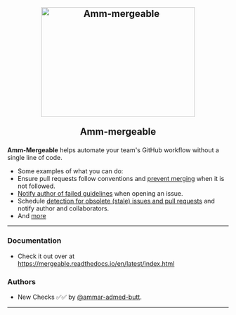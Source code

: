 <h2 align="center">
  <img src="https://github-production-user-asset-6210df.s3.amazonaws.com/85288256/239511199-329394bc-099d-4f70-8506-7a5492eea248.gif" alt="Amm-mergeable" width="350" height="250">
  <br>
  <p>Amm-mergeable</p>
  </h2>
<p align="left">
  <a href="https://github.com/apps/amm-mergeable"> </a>
</p>

**Amm-Mergeable** helps automate your team's GitHub workflow without a single line of code.
- Some examples of what you can do:
- Ensure pull requests follow conventions and [prevent merging][comment-if-guidelines-not-met] when it is not followed.
- [Notify author of failed guidelines][comment] when opening an issue.
- Schedule [detection for obsolete (stale) issues and pull requests][staleness] and notify author and collaborators.
- And [more][configuration]
---
### Documentation
- Check it out over at https://mergeable.readthedocs.io/en/latest/index.html

### Authors
- New Checks ✅✅ by [@ammar-admed-butt](https://www.linkedin.com/in/ammar-ahmed-butt).
---
[comment-if-guidelines-not-met]: https://mergeable.readthedocs.io/en/latest/recipes.html#comment-if-guidelines-not-met
[comment]: https://mergeable.readthedocs.io/en/latest/actions/comment.html
[staleness]: https://mergeable.readthedocs.io/en/latest/recipes.html#check-stale-pr-and-issues
[configuration]: https://mergeable.readthedocs.io/en/latest/configuration.html
